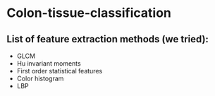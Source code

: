 # Colon-tissue-classification

## List of feature extraction methods (we tried):

- GLCM
- Hu invariant moments
- First order statistical features
- Color histogram
- LBP
